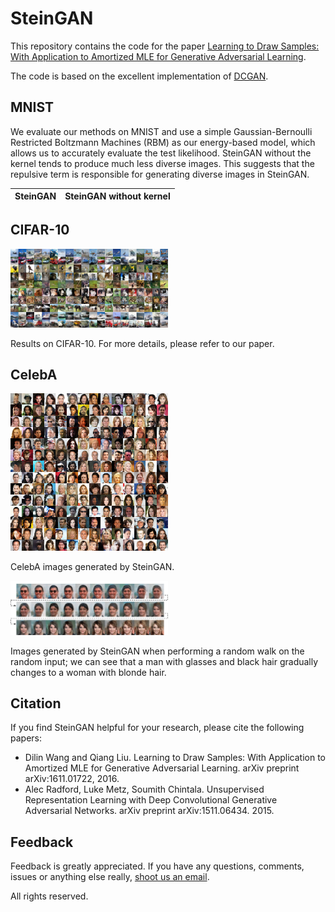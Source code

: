 # SteinGAN
This repository contains the code for the paper [Learning to Draw Samples: With Application to Amortized MLE for Generative Adversarial Learning](https://arxiv.org/pdf/1611.01722.pdf).

The code is based on the excellent implementation of [DCGAN](https://github.com/Newmu/dcgan_code).

## MNIST
We evaluate our methods on MNIST and
use a simple Gaussian-Bernoulli Restricted Boltzmann Machines
(RBM) as our energy-based model, which allows
us to accurately evaluate the test likelihood.
SteinGAN without the kernel
tends to produce much less diverse images. This suggests
that the repulsive term is responsible for generating diverse
images in SteinGAN.

SteinGAN | SteinGAN without kernel
-------- | --------------------


## CIFAR-10
<img src="images/cifar10_samples.png" width="50%">

Results on CIFAR-10. For more details, please refer to our paper.

## CelebA
<img src="images/celeba_samples.png" width="50%">

CelebA images generated by SteinGAN.

<img src="images/celeba_random_walk.png" width="50%">

Images generated by SteinGAN when performing a random walk on the random input; we can see that a man with glasses and black hair gradually changes to a woman with blonde hair.

## Citation
If you find SteinGAN helpful for your research, please cite the following papers:
* Dilin Wang and Qiang Liu. Learning to Draw Samples: With Application to Amortized MLE for Generative Adversarial Learning. arXiv preprint arXiv:1611.01722, 2016.
* Alec Radford, Luke Metz, Soumith Chintala. Unsupervised Representation Learning with Deep Convolutional Generative Adversarial Networks. arXiv preprint arXiv:1511.06434. 2015.


## Feedback
Feedback is greatly appreciated. If you have any questions, comments, issues or anything else really, [shoot us an email](mailto:dilin.wang.gr@dartmouth.edu).

All rights reserved.
